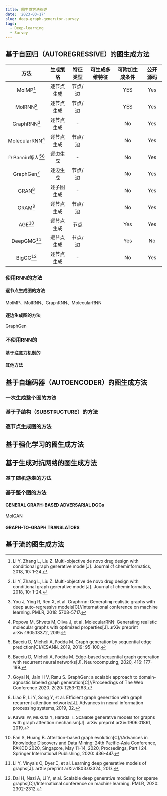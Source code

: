 ```yaml
---
title: 图生成方法综述
date: '2023-03-17'
slug: deep-graph-generator-survey
tags:
  - Deep-learning
  - Survey
---
```


## 基于自回归（AUTOREGRESSIVE）的图生成方法

|               方法               |  生成策略  | 特征类型 | 可生成多维特征 | 可附加生成条件 | 公开源码 |
| :------------------------------: | :--------: | :------: | :------------: | :------------: | :------: |
|         MolMP[^MolMPRNN]         | 逐节点生成 | 节点/边  |                |      YES       |   Yes    |
|        MolRNN[^MolMPRNN]         | 逐节点生成 | 节点/边  |                |      YES       |   Yes    |
|       GraphRNN[^GraphRNN]        | 逐节点生成 |    -     |                |       No       |   Yes    |
|   MolecularRNN[^MolecularRNN]    | 逐节点生成 | 节点/边  |                |       No       |   Yes    |
| D.Bacciu等人[^Bacciu1][^Bacciu2] |  逐边生成  |    -     |                |       No       |   Yes    |
|       GraphGen[^GraphGen]        |  逐边生成  | 节点/边  |                |       No       |   Yes    |
|           GRAN[^GRAN]            | 逐子图生成 |    -     |                |       No       |   Yes    |
|           GRAM[^GRAM]            | 逐节点生成 | 节点/边  |                |       No       |   Yes    |
|            AGE[^AGE]             | 逐节点生成 |   节点   |                |      Yes       |   Yes    |
|        DeepGMG[^DeepGMG]         | 逐节点生成 | 节点/边  |                |      Yes       |    No    |
|          BigGG[^BigGG]           | 逐节点生成 |    -     |                |       No       |   Yes    |

[^MolMPRNN]: Li Y, Zhang L, Liu Z. Multi-objective de novo drug design with conditional graph generative model[J]. Journal of cheminformatics, 2018, 10: 1-24.
[^GraphRNN]: You J, Ying R, Ren X, et al. Graphrnn: Generating realistic graphs with deep auto-regressive models[C]//International conference on machine learning. PMLR, 2018: 5708-5717.
[^MolecularRNN]: Popova M, Shvets M, Oliva J, et al. MolecularRNN: Generating realistic molecular graphs with optimized properties[J]. arXiv preprint arXiv:1905.13372, 2019.
[^Bacciu1]: Bacciu D, Micheli A, Podda M. Graph generation by sequential edge prediction[C]//ESANN. 2019, 2019: 95-100. 
[^Bacciu2]: Bacciu D, Micheli A, Podda M. Edge-based sequential graph generation with recurrent neural networks[J]. Neurocomputing, 2020, 416: 177-189.
[^GraphGen]: Goyal N, Jain H V, Ranu S. GraphGen: a scalable approach to domain-agnostic labeled graph generation[C]//Proceedings of The Web Conference 2020. 2020: 1253-1263.
[^GRAN]: Liao R, Li Y, Song Y, et al. Efficient graph generation with graph recurrent attention networks[J]. Advances in neural information processing systems, 2019, 32.
[^GRAM]: Kawai W, Mukuta Y, Harada T. Scalable generative models for graphs with graph attention mechanism[J]. arXiv preprint arXiv:1906.01861, 2019.
[^AGE]: Fan S, Huang B. Attention-based graph evolution[C]//Advances in Knowledge Discovery and Data Mining: 24th Pacific-Asia Conference, PAKDD 2020, Singapore, May 11–14, 2020, Proceedings, Part I 24. Springer International Publishing, 2020: 436-447.
[^DeepGMG]: Li Y, Vinyals O, Dyer C, et al. Learning deep generative models of graphs[J]. arXiv preprint arXiv:1803.03324, 2018.
[^BigGG]: Dai H, Nazi A, Li Y, et al. Scalable deep generative modeling for sparse graphs[C]//International conference on machine learning. PMLR, 2020: 2302-2312.



### 使用RNN的方法
#### 逐节点生成图的方法
MolMP、MolRNN、GraphRNN、MolecularRNN
#### 逐边生成图的方法
GraphGen

### 不使用RNN的
#### 基于注意力机制的
#### 其他方法


## 基于自编码器（AUTOENCODER）的图生成方法

### 一次生成整个图的方法
### 基于子结构（SUBSTRUCTURE）的方法
### 逐节点生成图的方法


## 基于强化学习的图生成方法


## 基于生成对抗网络的图生成方法
### 基于随机游走的方法
### 基于整个图的方法
#### GENERAL GRAPH-BASED ADVERSARIAL DGGs
MolGAN
#### GRAPH-TO-GRAPH TRANSLATORS

## 基于流的图生成方法


